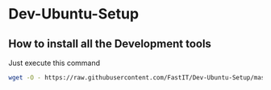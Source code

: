 # Dev-Ubuntu-Setup
## How to install all the Development tools

Just execute this command

``` bash
wget -O - https://raw.githubusercontent.com/FastIT/Dev-Ubuntu-Setup/master/install.sh | sh
```
